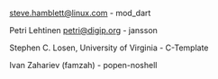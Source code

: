 steve.hamblett@linux.com - mod_dart

Petri Lehtinen <petri@digip.org> - jansson

Stephen C. Losen, University of Virginia - C-Template

Ivan Zahariev (famzah) - popen-noshell